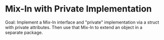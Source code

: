 Mix-In with Private Implementation
==================================

Goal:  Implement a Mix-In interface and "private" implementation via a
struct with private attributes.  Then use that Mix-In to extend an
object in a separate package.
